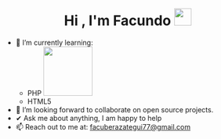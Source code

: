 <h1 align="center"><b>Hi , I'm Facundo </b><img src="https://media.giphy.com/media/hvRJCLFzcasrR4ia7z/giphy.gif" width="35"></h1>

- 🌱 I’m currently learning:
  - PHP  <img src="https://www.php.net/images/logos/new-php-logo.svg" width="100"/>
  - HTML5
- 👯 I’m looking forward to collaborate on open source projects.
- ✔ Ask me about anything, I am happy to help<br>
- 📫 Reach out to me at: <a href="facuberazategui77@gmail.com">facuberazategui77@gmail.com</a>
